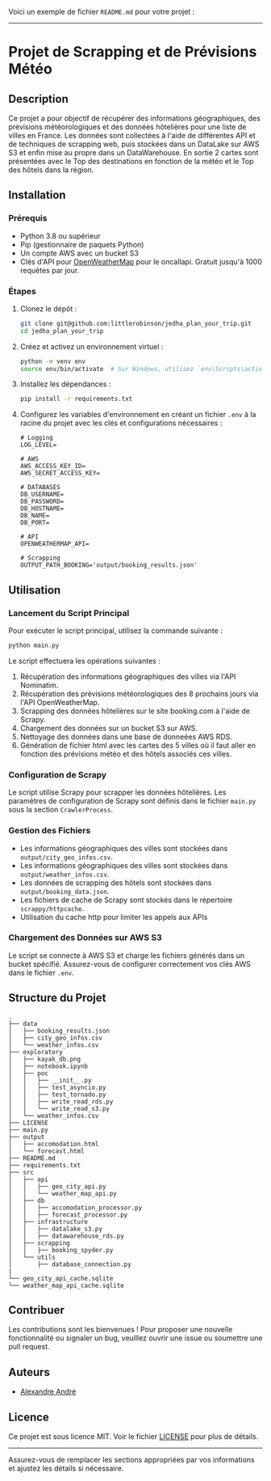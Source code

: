 Voici un exemple de fichier `README.md` pour votre projet :

---

# Projet de Scrapping et de Prévisions Météo

## Description

Ce projet a pour objectif de récupérer des informations géographiques, des prévisions météorologiques et des données hôtelières pour une liste de villes en France. Les données sont collectées à l'aide de différentes API et de techniques de scrapping web, puis stockées dans un DataLake sur AWS S3 et enfin mise au propre dans un DataWarehouse.
En sortie 2 cartes sont présentées avec le Top des destinations en fonction de la météo et le Top des hôtels dans la région.

## Installation

### Prérequis

- Python 3.8 ou supérieur
- Pip (gestionnaire de paquets Python)
- Un compte AWS avec un bucket S3
- Clés d'API pour [OpenWeatherMap](https://openweathermap.org/api) pour le oncallapi. Gratuit jusqu'à 1000 requêtes par jour.

### Étapes

1. Clonez le dépôt :

    ```bash
    git clone git@github.com:littlerobinson/jedha_plan_your_trip.git
    cd jedha_plan_your_trip
    ```

2. Créez et activez un environnement virtuel :

    ```bash
    python -m venv env
    source env/bin/activate  # Sur Windows, utilisez `env\Scripts\activate`
    ```

3. Installez les dépendances :

    ```bash
    pip install -r requirements.txt
    ```

4. Configurez les variables d'environnement en créant un fichier `.env` à la racine du projet avec les clés et configurations nécessaires :

    ```plaintext
    # Logging
    LOG_LEVEL=

    # AWS
    AWS_ACCESS_KEY_ID=
    AWS_SECRET_ACCESS_KEY=

    # DATABASES
    DB_USERNAME=
    DB_PASSWORD=
    DB_HOSTNAME=
    DB_NAME=
    DB_PORT=

    # API
    OPENWEATHERMAP_API=

    # Scrapping
    OUTPUT_PATH_BOOKING='output/booking_results.json'
    ```

## Utilisation

### Lancement du Script Principal

Pour exécuter le script principal, utilisez la commande suivante :

```bash
python main.py
```

Le script effectuera les opérations suivantes :

1. Récupération des informations géographiques des villes via l'API Nominatim.
2. Récupération des prévisions météorologiques des 8 prochains jours via l'API OpenWeatherMap.
3. Scrapping des données hôtelières sur le site booking.com à l'aide de Scrapy.
4. Chargement des données sur un bucket S3 sur AWS.
5. Nettoyage des données dans une base de donneées AWS RDS.
6. Génération de fichier html avec les cartes des 5 villes où il faut aller en fonction des prévisions météo et des hôtels associés ces villes.

### Configuration de Scrapy

Le script utilise Scrapy pour scrapper les données hôtelières. Les paramètres de configuration de Scrapy sont définis dans le fichier `main.py` sous la section `CrawlerProcess`.

### Gestion des Fichiers

- Les informations géographiques des villes sont stockées dans `output/city_geo_infos.csv`.
- Les informations géographiques des villes sont stockées dans `output/weather_infos.csv`.
- Les données de scrapping des hôtels sont stockées dans `output/booking_data.json`.
- Les fichiers de cache de Scrapy sont stockés dans le répertoire `scrappy/httpcache`.
- Utilisation du cache http pour limiter les appels aux APIs

### Chargement des Données sur AWS S3

Le script se connecte à AWS S3 et charge les fichiers générés dans un bucket spécifié. Assurez-vous de configurer correctement vos clés AWS dans le fichier `.env`.

## Structure du Projet

```
.
├── data
│   ├── booking_results.json
│   ├── city_geo_infos.csv
│   └── weather_infos.csv
├── exploratory
│   ├── kayak_db.png
│   ├── notebook.ipynb
│   ├── poc
│   │   ├── __init__.py
│   │   ├── test_asyncio.py
│   │   ├── test_tornado.py
│   │   ├── write_read_rds.py
│   │   └── write_read_s3.py
│   └── weather_infos.csv
├── LICENSE
├── main.py
├── output
│   ├── accomodation.html
│   └── forecast.html
├── README.md
├── requirements.txt
├── src
│   ├── api
│   │   ├── geo_city_api.py
│   │   └── weather_map_api.py
│   ├── db
│   │   ├── accomodation_processor.py
│   │   ├── forecast_processor.py
│   ├── infrastructure
│   │   ├── datalake_s3.py
│   │   ├── datawarehouse_rds.py
│   ├── scrapping
│   │   ├── booking_spyder.py
│   └── utils
│       ├── database_connection.py
|
└── geo_city_api_cache.sqlite
└── weather_map_api_cache.sqlite
```

## Contribuer

Les contributions sont les bienvenues ! Pour proposer une nouvelle fonctionnalité ou signaler un bug, veuillez ouvrir une issue ou soumettre une pull request.

## Auteurs

- [Alexandre André](https://github.com/littlerobinson)

## Licence

Ce projet est sous licence MIT. Voir le fichier [LICENSE](LICENSE) pour plus de détails.

---

Assurez-vous de remplacer les sections appropriées par vos informations et ajustez les détails si nécessaire.
